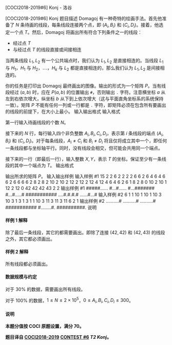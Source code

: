 



[COCI2018-2019#6] Konj - 洛谷














[COCI2018-2019#6] Konj
题目描述
Domagoj 有一种奇特的绘画手法。首先他准备了 $N$ 条待画的线段，每条线段连接两个点，即 $(A_i,B_i)$ 和 $(C_i,D_i)$。接着，他选定一个点 $T$。然后，Domagoj 将画出所有符合下列条件之一的线段：

- 经过点 $T$
- 与经过点 $T$ 的线段直接或间接相连

当两条线段 $L_1,L_2$ 有一个公共端点时，我们认为 $L_1,L_2$ 是直接相连的。当线段 $L_1$ 与 $H_1$，$H_1$ 与 $H_2$，$\cdots$，$H_k$ 与 $L_2$ 都是直接相连的，那么我们认为 $L_1,L_2$ 是间接相连的。

你的任务是打印出 Domagoj 最终画出的图像。输出的形式为一个矩阵 $P$。当有线段经过 $(a,b)$ 时，应在 $P(a,b)$ 的位置输出 `#`，否则输出 `.` 字符。注意横坐标 $a$ 从左到右依次增大，纵坐标 $b$ 从下到上依次增大（这与平面直角坐标系的系统保持一致）。矩阵 $P$ 不能有任何一列或一行都是 `.` 字符，即矩阵必须在包含所有要画出的线段的前提下，在大小上最小。
输入输出格式
输入格式

第一行输入待画线段的个数 $N$。

接下来的 $N$ 行，每行输入四个非负整数 $A_i,B_i,C_i,D_i$，表示第 $i$ 条线段的端点 $(A_i,B_i)$ 和 $(C_i,D_i)$。对于每条线段，$A_i \neq C_i$ 和 $B_i \neq D_i$ 将且仅将成立其中一个，即任何一条线段都与坐标轴平行。同时，没有线段会相交，但可能会共用同一个端点。

接下来的一行（即最后一行），输入整数 $X,Y$，表示 $T$ 的坐标。保证至少有一条线段的其中一个端点为 $T$。
输出格式

输出所求的矩阵 $P$。
输入输出样例
输入样例 #1
15
2 2 6 2
2 2 2 6
6 2 6 4
6 4 6 6
2 6 6 6
6 2 8 2
8 2 10 2
10 2 12 2
12 2 12 4
12 4 6 4
6 2 6 1
8 2 8 0
10 2 10 1
12 2 12 0
42 42 42 43
2 2
输出样例 #1
#####......
#...#......
#...#######
#...#.....#
###########
....#.#.#.#
......#...#
输入样例 #2
6
1 1 10 1
10 1 10 3
10 3 1 3
1 3 1 1
10 3 11 3
11 3 11 6
2 1
输出样例 #2
..........#
..........#
..........#
###########
#........#.
##########.
说明
#### 样例 1 解释

除了最后一条线段，其它的都需要画出。即除了连接 $(42,42)$ 和 $(42,43)$ 的线段之外，其它都必须画出。

#### 样例 2 解释

所有线段都必须画出。

#### 数据规模与约定

对于 $30\%$ 的数据，需要画出所有线段。

对于 $100\%$ 的数据，$1 \le N \le 2 \times 10^5$，$0 \le A_i,B_i,C_i,D_i \le 300$。

#### 说明

**本题分值按 COCI 原题设置，满分 $70$。**

**题目译自 [COCI2018-2019](https://hsin.hr/coci/archive/2018_2019/) [CONTEST #6](https://hsin.hr/coci/archive/2018_2019/contest6_tasks.pdf)  _T2 Konj_。**






